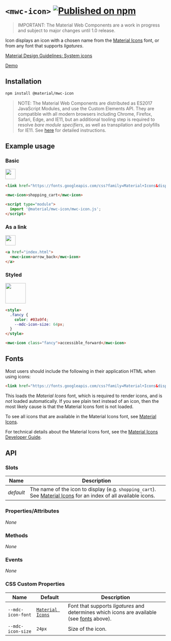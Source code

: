 # `<mwc-icon>` [![Published on npm](https://img.shields.io/npm/v/@material/mwc-icon.svg)](https://www.npmjs.com/package/@material/mwc-icon)
> IMPORTANT: The Material Web Components are a work in progress and subject to
> major changes until 1.0 release.

Icon displays an icon with a chosen name from the [Material Icons](https://material.io/resources/icons/) font, or from any
font that supports *ligatures*.

[Material Design Guidelines: System icons](https://material.io/design/iconography/system-icons.html)

[Demo](https://material-components.github.io/material-web/demos/icon/)

## Installation

```sh
npm install @material/mwc-icon
```

> NOTE: The Material Web Components are distributed as ES2017 JavaScript
> Modules, and use the Custom Elements API. They are compatible with all modern
> browsers including Chrome, Firefox, Safari, Edge, and IE11, but an additional
> tooling step is required to resolve *bare module specifiers*, as well as
> transpilation and polyfills for IE11. See
> [here](https://github.com/material-components/material-components-web-components#quick-start)
> for detailed instructions.

## Example usage

### Basic

<img src="images/shopping_cart.png" width="32px" height="32px">

```html
<link href="https://fonts.googleapis.com/css?family=Material+Icons&display=block" rel="stylesheet">

<mwc-icon>shopping_cart</mwc-icon>

<script type="module">
  import '@material/mwc-icon/mwc-icon.js';
</script>
```

### As a link

<img src="images/arrow_back.png" width="32px" height="32px">

```html
<a href="index.html">
  <mwc-icon>arrow_back</mwc-icon>
</a>
```

### Styled

<img src="images/accessible_forward.png" width="64px" height="64px">

```html
<style>
  .fancy {
    color: #03a9f4;
    --mdc-icon-size: 64px;
  }
</style>

<mwc-icon class="fancy">accessible_forward</mwc-icon>
```

## Fonts

Most users should include the following in their application HTML when using
icons:

```html
<link href="https://fonts.googleapis.com/css?family=Material+Icons&display=block" rel="stylesheet">
```

This loads the *Material Icons* font, which is required to render icons, and is
*not* loaded automatically. If you see plain text instead of an icon, then the
most likely cause is that the Material Icons font is not loaded.

To see all icons that are available in the Material Icons font, see
[Material Icons](https://material.io/resources/icons/).

For technical details about the Material Icons font, see the
[Material Icons Developer Guide](https://google.github.io/material-design-icons/).


## API

### Slots

Name      | Description
--------- | -----------
*default* | The name of the icon to display (e.g. `shopping_cart`). See [Material Icons](https://material.io/resources/icons/) for an index of all available icons.


### Properties/Attributes

*None*

### Methods

*None*

### Events

*None*

### CSS Custom Properties

Name              | Default          | Description
----------------- | ---------------- | -----------
`--mdc-icon-font` | [`Material Icons`](https://material.io/resources/icons/) | Font that supports *ligatures* and determines which icons are available (see [fonts](#fonts) above).
`--mdc-icon-size` | `24px`           | Size of the icon.
